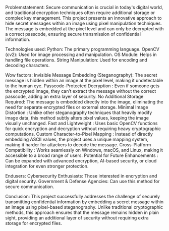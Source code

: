 Problemstatement:
Secure communication is crucial in today's digital world, and traditional encryption techniques often require additional storage or complex key management. This project presents an innovative approach to hide secret messages within an image using pixel manipulation techniques. The message is embedded at the pixel level and can only be decrypted with a correct passcode, ensuring secure transmission of confidential information.

Technologies used:
Python: The primary programming language.
OpenCV (cv2): Used for image processing and manipulation.
OS Module: Helps in handling file operations.
String Manipulation: Used for encoding and decoding characters.

Wow factors:
Invisible Message Embedding (Steganography):
The secret message is hidden within an image at the pixel level, making it undetectable to the human eye.
Passcode-Protected Decryption :
Even if someone gets the encrypted image, they can’t extract the message without the correct passcode, adding an extra layer of security.
No Additional Storage Required: 
The message is embedded directly into the image, eliminating the need for separate encrypted files or external storage.
Minimal Image Distortion :
Unlike other steganography techniques that heavily modify image data, this method subtly alters pixel values, keeping the image visually unchanged.
Fast and Lightweight :
Uses basic OpenCV functions for quick encryption and decryption without requiring heavy cryptographic computations.
Custom Character-to-Pixel Mapping :
Instead of directly embedding ASCII values, the project uses a unique mapping system, making it harder for attackers to decode the message.
Cross-Platform Compatibility :
Works seamlessly on Windows, macOS, and Linux, making it accessible to a broad range of users.
Potential for Future Enhancements :
Can be expanded with advanced encryption, AI-based security, or cloud integration for even stronger protection.

Endusers:
Cybersecurity Enthusiasts: Those interested in encryption and digital security.
Government & Defense Agencies: Can use this method for secure communication.

Conclusion:
This project successfully addresses the challenge of securely transmitting confidential information by embedding a secret message within an image using pixel-based steganography. Unlike traditional cryptographic methods, this approach ensures that the message remains hidden in plain sight, providing an additional layer of security without requiring extra storage for encrypted files.



